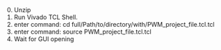 0. Unzip 
1. Run Vivado TCL Shell.
2. enter command:
	cd full/Path/to/directory/with/PWM_project_file.tcl.tcl
3. enter command:
	source PWM_project_file.tcl.tcl
4. Wait for GUI opening